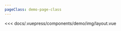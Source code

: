 ```yaml
---
pageClass: demo-page-class
---
```


<client-only>
<demo-box codesandbox="">
<div slot="demo">

  <demo-img-layout />

</div>

<div slot="code">

<!-- markdownlint-disable MD041 -->

<<< docs/.vuepress/components/demo/img/layout.vue

</div>

</demo-box>
</client-only>
